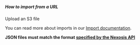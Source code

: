 ##### How to import from a URL
Upload an S3 file

You can read more about imports in our <a href="http://docs.nexosis.com/guides/importing-data#importing-by-url" target="_blank">Import documentation</a>.

**JSON files must match the format <a href="https://developers.nexosis.com/docs/services/98847a3fbbe64f73aa959d3cededb3af/operations/datasets-add-data" target="_blank">specified by the Nexosis API</a>**